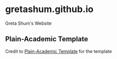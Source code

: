 # gretashum.github.io
Greta Shum's Website


## Plain-Academic Template
Credit to [Plain-Academic Template](https://github.com/mavroudisv/plain-academic) for the template